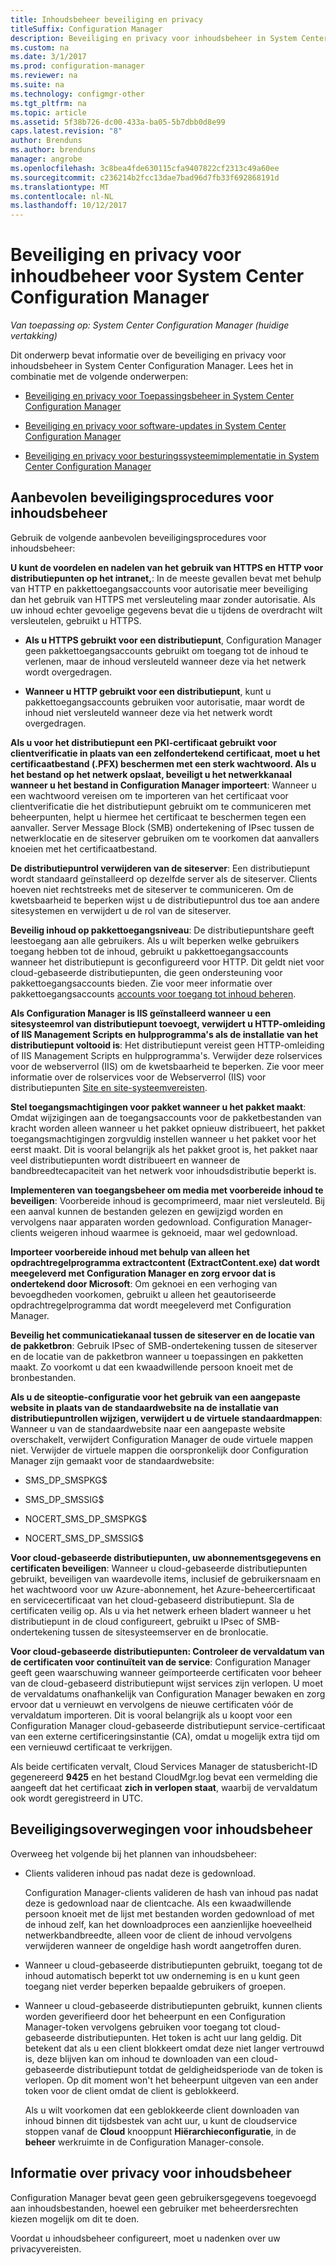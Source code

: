 ```yaml
---
title: Inhoudsbeheer beveiliging en privacy
titleSuffix: Configuration Manager
description: Beveiliging en privacy voor inhoudsbeheer in System Center Configuration Manager optimaliseren.
ms.custom: na
ms.date: 3/1/2017
ms.prod: configuration-manager
ms.reviewer: na
ms.suite: na
ms.technology: configmgr-other
ms.tgt_pltfrm: na
ms.topic: article
ms.assetid: 5f38b726-dc00-433a-ba05-5b7dbb0d8e99
caps.latest.revision: "8"
author: Brenduns
ms.author: brenduns
manager: angrobe
ms.openlocfilehash: 3c8bea4fde630115cfa9407822cf2313c49a60ee
ms.sourcegitcommit: c236214b2fcc13dae7bad96d7fb33f692868191d
ms.translationtype: MT
ms.contentlocale: nl-NL
ms.lasthandoff: 10/12/2017
---
```

# <a name="security-and-privacy-for-content-management-for-system-center-configuration-manager"></a>Beveiliging en privacy voor inhoudbeheer voor System Center Configuration Manager

*Van toepassing op: System Center Configuration Manager (huidige vertakking)*

Dit onderwerp bevat informatie over de beveiliging en privacy voor inhoudsbeheer in System Center Configuration Manager. Lees het in combinatie met de volgende onderwerpen:  

-   [Beveiliging en privacy voor Toepassingsbeheer in System Center Configuration Manager](../../../apps/plan-design/security-and-privacy-for-application-management.md)  

-   [Beveiliging en privacy voor software-updates in System Center Configuration Manager](/sccm/sum/plan-design/security-and-privacy-for-software-updates)  

-   [Beveiliging en privacy voor besturingssysteemimplementatie in System Center Configuration Manager](../../../osd/plan-design/security-and-privacy-for-operating-system-deployment.md)  

##  <a name="BKMK_Security_ContentManagement"></a> Aanbevolen beveiligingsprocedures voor inhoudsbeheer  
 Gebruik de volgende aanbevolen beveiligingsprocedures voor inhoudsbeheer:  

 **U kunt de voordelen en nadelen van het gebruik van HTTPS en HTTP voor distributiepunten op het intranet,**: In de meeste gevallen bevat met behulp van HTTP en pakkettoegangsaccounts voor autorisatie meer beveiliging dan het gebruik van HTTPS met versleuteling maar zonder autorisatie. Als uw inhoud echter gevoelige gegevens bevat die u tijdens de overdracht wilt versleutelen, gebruikt u HTTPS.  

-   **Als u HTTPS gebruikt voor een distributiepunt**, Configuration Manager geen pakkettoegangsaccounts gebruikt om toegang tot de inhoud te verlenen, maar de inhoud versleuteld wanneer deze via het netwerk wordt overgedragen.  

-   **Wanneer u HTTP gebruikt voor een distributiepunt**, kunt u pakkettoegangsaccounts gebruiken voor autorisatie, maar wordt de inhoud niet versleuteld wanneer deze via het netwerk wordt overgedragen.  


**Als u voor het distributiepunt een PKI-certificaat gebruikt voor clientverificatie in plaats van een zelfondertekend certificaat, moet u het certificaatbestand (.PFX) beschermen met een sterk wachtwoord. Als u het bestand op het netwerk opslaat, beveiligt u het netwerkkanaal wanneer u het bestand in Configuration Manager importeert**: Wanneer u een wachtwoord vereisen om te importeren van het certificaat voor clientverificatie die het distributiepunt gebruikt om te communiceren met beheerpunten, helpt u hiermee het certificaat te beschermen tegen een aanvaller. Server Message Block (SMB) ondertekening of IPsec tussen de netwerklocatie en de siteserver gebruiken om te voorkomen dat aanvallers knoeien met het certificaatbestand.  

**De distributiepuntrol verwijderen van de siteserver**: Een distributiepunt wordt standaard geïnstalleerd op dezelfde server als de siteserver. Clients hoeven niet rechtstreeks met de siteserver te communiceren. Om de kwetsbaarheid te beperken wijst u de distributiepuntrol dus toe aan andere sitesystemen en verwijdert u de rol van de siteserver.  

**Beveilig inhoud op pakkettoegangsniveau**: De distributiepuntshare geeft leestoegang aan alle gebruikers. Als u wilt beperken welke gebruikers toegang hebben tot de inhoud, gebruikt u pakkettoegangsaccounts wanneer het distributiepunt is geconfigureerd voor HTTP. Dit geldt niet voor cloud-gebaseerde distributiepunten, die geen ondersteuning voor pakkettoegangsaccounts bieden. Zie voor meer informatie over pakkettoegangsaccounts [accounts voor toegang tot inhoud beheren](../../../core/plan-design/hierarchy/manage-accounts-to-access-content.md).


**Als Configuration Manager is IIS geïnstalleerd wanneer u een sitesysteemrol van distributiepunt toevoegt, verwijdert u HTTP-omleiding of IIS Management Scripts en hulpprogramma's als de installatie van het distributiepunt voltooid is**: Het distributiepunt vereist geen HTTP-omleiding of IIS Management Scripts en hulpprogramma's. Verwijder deze rolservices voor de webserverrol (IIS) om de kwetsbaarheid te beperken.  Zie voor meer informatie over de rolservices voor de Webserverrol (IIS) voor distributiepunten [Site en site-systeemvereisten](/sccm/core/plan-design/configs/site-and-site-system-prerequisites).  

**Stel toegangsmachtigingen voor pakket wanneer u het pakket maakt**: Omdat wijzigingen aan de toegangsaccounts voor de pakketbestanden van kracht worden alleen wanneer u het pakket opnieuw distribueert, het pakket toegangsmachtigingen zorgvuldig instellen wanneer u het pakket voor het eerst maakt. Dit is vooral belangrijk als het pakket groot is, het pakket naar veel distributiepunten wordt distribueert en wanneer de bandbreedtecapaciteit van het netwerk voor inhoudsdistributie beperkt is.  

**Implementeren van toegangsbeheer om media met voorbereide inhoud te beveiligen**: Voorbereide inhoud is gecomprimeerd, maar niet versleuteld. Bij een aanval kunnen de bestanden gelezen en gewijzigd worden en vervolgens naar apparaten worden gedownload. Configuration Manager-clients weigeren inhoud waarmee is geknoeid, maar wel gedownload.  

**Importeer voorbereide inhoud met behulp van alleen het opdrachtregelprogramma extractcontent (ExtractContent.exe) dat wordt meegeleverd met Configuration Manager en zorg ervoor dat is ondertekend door Microsoft**: Om geknoei en een verhoging van bevoegdheden voorkomen, gebruikt u alleen het geautoriseerde opdrachtregelprogramma dat wordt meegeleverd met Configuration Manager.  

**Beveilig het communicatiekanaal tussen de siteserver en de locatie van de pakketbron**: Gebruik IPsec of SMB-ondertekening tussen de siteserver en de locatie van de pakketbron wanneer u toepassingen en pakketten maakt. Zo voorkomt u dat een kwaadwillende persoon knoeit met de bronbestanden.  

**Als u de siteoptie-configuratie voor het gebruik van een aangepaste website in plaats van de standaardwebsite na de installatie van distributiepuntrollen wijzigen, verwijdert u de virtuele standaardmappen**: Wanneer u van de standaardwebsite naar een aangepaste website overschakelt, verwijdert Configuration Manager de oude virtuele mappen niet. Verwijder de virtuele mappen die oorspronkelijk door Configuration Manager zijn gemaakt voor de standaardwebsite:  

-   SMS_DP_SMSPKG$  

-   SMS_DP_SMSSIG$  

-   NOCERT_SMS_DP_SMSPKG$  

-   NOCERT_SMS_DP_SMSSIG$  

**Voor cloud-gebaseerde distributiepunten, uw abonnementsgegevens en certificaten beveiligen**: Wanneer u cloud-gebaseerde distributiepunten gebruikt, beveiligen van waardevolle items, inclusief de gebruikersnaam en het wachtwoord voor uw Azure-abonnement, het Azure-beheercertificaat en servicecertificaat van het cloud-gebaseerd distributiepunt. Sla de certificaten veilig op. Als u via het netwerk erheen bladert wanneer u het distributiepunt in de cloud configureert, gebruikt u IPsec of SMB-ondertekening tussen de sitesysteemserver en de bronlocatie.  

**Voor cloud-gebaseerde distributiepunten: Controleer de vervaldatum van de certificaten voor continuïteit van de service**: Configuration Manager geeft geen waarschuwing wanneer geïmporteerde certificaten voor beheer van de cloud-gebaseerd distributiepunt wijst services zijn verlopen. U moet de vervaldatums onafhankelijk van Configuration Manager bewaken en zorg ervoor dat u vernieuwt en vervolgens de nieuwe certificaten vóór de vervaldatum importeren. Dit is vooral belangrijk als u koopt voor een Configuration Manager cloud-gebaseerde distributiepunt service-certificaat van een externe certificeringsinstantie (CA), omdat u mogelijk extra tijd om een vernieuwd certificaat te verkrijgen.  

 Als beide certificaten vervalt, Cloud Services Manager de statusbericht-ID gegenereerd **9425** en het bestand CloudMgr.log bevat een vermelding die aangeeft dat het certificaat **zich in verlopen staat**, waarbij de vervaldatum ook wordt geregistreerd in UTC.  

## <a name="security-considerations-for-content-management"></a>Beveiligingsoverwegingen voor inhoudsbeheer  
Overweeg het volgende bij het plannen van inhoudsbeheer:  

-   Clients valideren inhoud pas nadat deze is gedownload.  

     Configuration Manager-clients valideren de hash van inhoud pas nadat deze is gedownload naar de clientcache. Als een kwaadwillende persoon knoeit met de lijst met bestanden worden gedownload of met de inhoud zelf, kan het downloadproces een aanzienlijke hoeveelheid netwerkbandbreedte, alleen voor de client de inhoud vervolgens verwijderen wanneer de ongeldige hash wordt aangetroffen duren.  

-   Wanneer u cloud-gebaseerde distributiepunten gebruikt, toegang tot de inhoud automatisch beperkt tot uw onderneming is en u kunt geen toegang niet verder beperken bepaalde gebruikers of groepen.  

-   Wanneer u cloud-gebaseerde distributiepunten gebruikt, kunnen clients worden geverifieerd door het beheerpunt en een Configuration Manager-token vervolgens gebruiken voor toegang tot cloud-gebaseerde distributiepunten. Het token is acht uur lang geldig. Dit betekent dat als u een client blokkeert omdat deze niet langer vertrouwd is, deze blijven kan om inhoud te downloaden van een cloud-gebaseerde distributiepunt totdat de geldigheidsperiode van de token is verlopen. Op dit moment won't het beheerpunt uitgeven van een ander token voor de client omdat de client is geblokkeerd.  

     Als u wilt voorkomen dat een geblokkeerde client downloaden van inhoud binnen dit tijdsbestek van acht uur, u kunt de cloudservice stoppen vanaf de **Cloud** knooppunt **Hiërarchieconfiguratie**, in de **beheer** werkruimte in de Configuration Manager-console.  

##  <a name="BKMK_Privacy_ContentManagement"></a> Informatie over privacy voor inhoudsbeheer  
 Configuration Manager bevat geen geen gebruikersgegevens toegevoegd aan inhoudsbestanden, hoewel een gebruiker met beheerdersrechten kiezen mogelijk om dit te doen.  

 Voordat u inhoudsbeheer configureert, moet u nadenken over uw privacyvereisten.  
